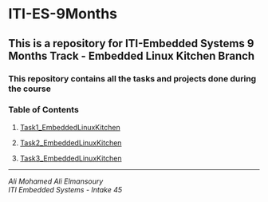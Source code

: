 # ITI-ES-9Months
## This is a repository for ITI-Embedded Systems 9 Months Track - Embedded Linux Kitchen Branch
### This repository contains all the tasks and projects done during the course

### **Table of Contents**

1. [Task1_EmbeddedLinuxKitchen](Embedded_Linux_Kitchen/Task1_Cross_Toolchain-ng_Test/test.png)

2. [Task2_EmbeddedLinuxKitchen](Embedded_Linux_Kitchen/Task2_Qemu_RPI_Uboot/)

3. [Task3_EmbeddedLinuxKitchen](Embedded_Linux_Kitchen/Task3)

---

*Ali Mohamed Ali Elmansoury*  
*ITI Embedded Systems - Intake 45*